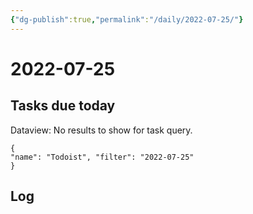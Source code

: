 ```yaml
---
{"dg-publish":true,"permalink":"/daily/2022-07-25/"}
---
```


# 2022-07-25

## Tasks due today

<div><div class="dataview dataview-error-box"><p class="dataview dataview-error-message">Dataview: No results to show for task query.</p></div></div>



```todoist 
{ 
"name": "Todoist", "filter": "2022-07-25" 
} 
```

## Log

